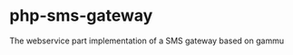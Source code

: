 php-sms-gateway
===============

The webservice part implementation of a SMS gateway based on gammu
